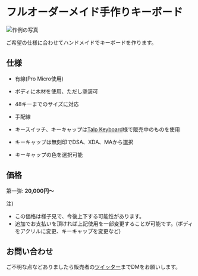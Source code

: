 # フルオーダーメイド手作りキーボード

![作例の写真](https://lh3.googleusercontent.com/e--hKCMHwr6_00eJKtw05VDUydVDjYO5pEZgjp5lQpxlYmfjeuBsFz3uyDQha9nwE78UjUiGrgImwPvf2-7N2_V6ku-2mM4qqDzMnUoZNdj1tJDMzaej390JKRLJvNJbnekiniTMv4dI_fMLnYgH4BmnFhRqb4nn6xzgUMDlLquHj0YO2-_AkyE1MZJnD4VoqLLUNK8SdallAg5gRJiGnO9JIUaTEfglhRDnn87B1y5FzvrZGLbNY1MeMhTVIPM7Gq2QbXKY1gG8oZjBs4GhLcnt0nlyfJc7g0OcaOuSNx30tWOXAL-BmCIlglhi8lMhl7ZyOPtJXIo6JE7gL45SwoTBfz5Vw1Q0VDeDysxdfgdL9oaeEto7fASUKaBN0PCDNoIBI58V90SJfF5BzyrEWW2ZJBF8uHLsE7PXIh37nJm8rrY5Lxlfw_qvEe446CfxlwP5oyc_QVrwI2MYX6hKNMHOTUqbh1xdoms57MdiuPUL6xHnCWm1Iksk2lmUVdXpf8U2965ioQ3elGidQKx90u6U-ajrIBC6-yQIpfrag55TSzyzrhlgl25E_LC0ycWxZeMiDeKJiOyikaAUPIS5nOt-NlHydbNrS9tj43zHiHdNDqwgoOG5o1mHbF9fJA9SQheoQSC4hsBC5_Wn1d2811h5wxIc_kku0Dmlw3A7AlXBDxFITie1-uB3wB7RPy4Ovp6dakmlTF-gKxTDuiODoFg=w1147-h647-no?authuser=0)

ご希望の仕様に合わせてハンドメイドでキーボードを作ります。

## 仕様
- 有線(Pro Micro使用)
- ボディに木材を使用、ただし塗装可
- 48キーまでのサイズに対応
- 手配線

- キースイッチ、キーキャップは[Talp Keyboard](https://talpkeyboard.net/)様で販売中のものを使用
- キーキャップは無刻印でDSA、XDA、MAから選択
- キーキャップの色を選択可能

## 価格
第一弾: **20,000円～**

注)
- この価格は様子見で、今後上下する可能性があります。
- 追加でお支払いを頂ければ上記使用を一部変更することが可能です。(ボディをアクリルに変更、キーキャップを変更など)

## お問い合わせ
ご不明な点などありましたら販売者の[ツイッター](https://twitter.com/oha_oha_Ohashi)までDMをお願いします。